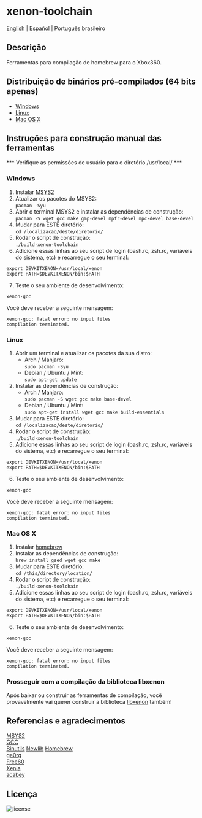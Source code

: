 # xenon-toolchain
[English](README.md) | [Español](LEEME.md) | Português brasileiro

## Descrição
Ferramentas para compilação de homebrew para o Xbox360.

## Distribuição de binários pré-compilados (64 bits apenas)
* [Windows](https://github.com/josevolpato/xenon-toolchain/releases/download/v1.0/xenon-toolchain-windows-x86_64-pc-msys2.7z)
* [Linux](https://github.com/josevolpato/xenon-toolchain/releases/download/v1.0/xenon-toolchain-linux-x86_64-pc-linux-gnu.7z)
* [Mac OS X](https://github.com/josevolpato/xenon-toolchain/releases/download/v1.0/xenon-toolchain-macosx-x86_64-apple-darwin.7z)

## Instruções para construção manual das ferramentas
*** Verifique as permissões de usuário para o diretório /usr/local/ ***

### Windows
1. Instalar [MSYS2](https://www.msys2.org/)
2. Atualizar os pacotes do MSYS2:</br>
   `pacman -Syu`
3. Abrir o terminal MSYS2 e instalar as dependências de construção:<br>
   `pacman -S wget gcc make gmp-devel mpfr-devel mpc-devel base-devel`
4. Mudar para ESTE diretório:<br/>
   `cd /localizacao/deste/diretorio/`
5. Rodar o script de construção:<br/>
   `./build-xenon-toolchain`
6. Adicione essas linhas ao seu script de login (bash.rc, zsh.rc, variáveis do sistema, etc) e recarregue o seu terminal:<br/>
  ```
  export DEVKITXENON=/usr/local/xenon
  export PATH=$DEVKITXENON/bin:$PATH
  ```
7. Teste o seu ambiente de desenvolvimento:<br/>
  ```
  xenon-gcc
  ```
  Você deve receber a seguinte mensagem:<br/>
  ```
  xenon-gcc: fatal error: no input files
  compilation terminated.
  ```

### Linux
1. Abrir um terminal e atualizar os pacotes da sua distro:
     - Arch / Manjaro:  
    `sudo pacman -Syu`
     - Debian / Ubuntu / Mint:  
    `sudo apt-get update`
2. Instalar as dependências de construção:
    - Arch / Manjaro:  
    `sudo pacman -S wget gcc make base-devel`
    - Debian / Ubuntu / Mint:  
    `sudo apt-get install wget gcc make build-essentials`
3. Mudar para ESTE diretório:<br/>
   `cd /localizacao/deste/diretorio/`
4. Rodar o script de construção:<br/>
   `./build-xenon-toolchain`
5. Adicione essas linhas ao seu script de login (bash.rc, zsh.rc, variáveis do sistema, etc) e recarregue o seu terminal:<br/>
  ```
  export DEVKITXENON=/usr/local/xenon
  export PATH=$DEVKITXENON/bin:$PATH
  ```
6. Teste o seu ambiente de desenvolvimento:<br/>
  ```
  xenon-gcc
  ```
  Você deve receber a seguinte mensagem:<br/>
  ```
  xenon-gcc: fatal error: no input files
  compilation terminated.
  ```

### Mac OS X
1. Instalar [homebrew](https://brew.sh/)
2. Instalar as dependências de construção:<br/>
   `brew install gsed wget gcc make`
3. Mudar para ESTE diretório:<br/>
   `cd /this/directory/location/`
4. Rodar o script de construção:<br/>
   `./build-xenon-toolchain`
5. Adicione essas linhas ao seu script de login (bash.rc, zsh.rc, variáveis do sistema, etc) e recarregue o seu terminal:<br/>
  ```
  export DEVKITXENON=/usr/local/xenon
  export PATH=$DEVKITXENON/bin:$PATH
  ```
6. Teste o seu ambiente de desenvolvimento:<br/>
  ```
  xenon-gcc
  ```
  Você deve receber a seguinte mensagem:<br/>
  ```
  xenon-gcc: fatal error: no input files
  compilation terminated.
  ```

### Prosseguir com a compilação da biblioteca libxenon
Após baixar ou construir as ferramentas de compilação, você provavelmente vai querer construir a biblioteca [libxenon]() também!

## Referencias e agradecimentos
[MSYS2](https://www.msys2.org/)  
[GCC](https://gcc.gnu.org/)  
[Binutils](https://www.gnu.org/software/binutils/)
[Newlib](https://sourceware.org/newlib/)
[Homebrew](https://brew.sh/)  
[ge0rg](https://github.com/ge0rg/libxenon)  
[Free60](https://github.com/Free60Project)  
[Xenia](https://github.com/xenia-project/libxenon)  
[acabey](https://github.com/acabey/libxenon)  

## Licença
![license](https://img.shields.io/badge/license-GLP-green)